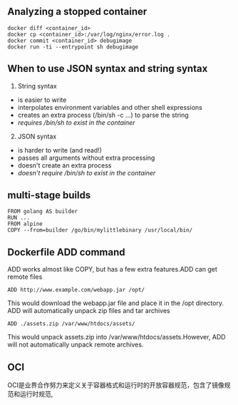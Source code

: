 ## Analyzing a stopped container

```
docker diff <container_id>
docker cp <container_id>:/var/log/nginx/error.log .
docker commit <container_id> debugimage
docker run -ti --entrypoint sh debugimage
```

## When to use JSON syntax and string syntax

1. String syntax
  * is easier to write
  * interpolates environment variables and other shell expressions
  * creates an extra process (/bin/sh -c ...) to parse the string
  * *requires /bin/sh to exist in the container*

2. JSON syntax
  * is harder to write (and read!)
  * passes all arguments without extra processing
  * doesn't create an extra process
  * *doesn't require /bin/sh to exist in the container*

## multi-stage builds

```
FROM golang AS builder
RUN ...
FROM alpine
COPY --from=builder /go/bin/mylittlebinary /usr/local/bin/
```

## Dockerfile ADD command

ADD works almost like COPY, but has a few extra features.ADD can get remote files

```
ADD http://www.example.com/webapp.jar /opt/
```

This would download the webapp.jar file and place it in the /opt directory. ADD will automatically unpack zip files and tar archives

```
ADD ./assets.zip /var/www/htdocs/assets/
```
This would unpack assets.zip into /var/www/htdocs/assets.However, ADD will not automatically unpack remote archives.

## OCI
OCI是业界合作努力来定义关于容器格式和运行时的开放容器规范，包含了镜像规范和运行时规范,
